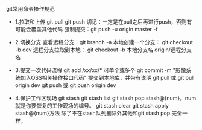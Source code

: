  

  

  git常用命令操作规范

- 1.拉取和上传
git pull
git push 
切记：一定是在pull之后再进行push，否则有可能会覆盖其他代码
强制提交：git push -u origin master -f

- 2.切换分支
查看远程分支：git branch -a 
本地创建一个分支： git checkout -b dev 
远程分支拉取到本地： git checkout -b 本地分支名 origin/远程分支名 

- 3.提交一次代码流程
git add /xx/xx/*   可单个或多个
git commit -m "影像系统加入OSS相关操作接口代码"  提交到本地库，并带有说明
git pull  或 git pull origin dev
git push 或 git push origin dev

- 4.保护工作区现场
git stash
git stash list
git stash pop stash@{num}。num 就是你要恢复的工作现场的编号。
git stash clear 
git stash apply stash@{num}方法 除了不在stash队列删除外其他和git stash pop 完全一样。
